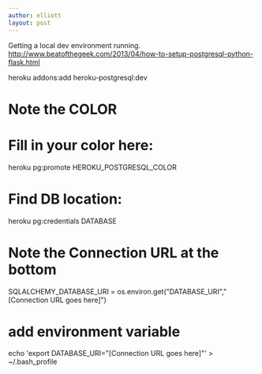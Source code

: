 ```yaml
---
author: elliott
layout: post
---
```


Getting a local dev environment running.
http://www.beatofthegeek.com/2013/04/how-to-setup-postgresql-python-flask.html


heroku addons:add heroku-postgresql:dev
# Note the COLOR

# Fill in your color here:
heroku pg:promote HEROKU_POSTGRESQL_COLOR

# Find DB location:
heroku pg:credentials DATABASE
# Note the Connection URL at the bottom

SQLALCHEMY_DATABASE_URI = os.environ.get("DATABASE_URI","[Connection URL goes here]")

# add environment variable
echo 'export DATABASE_URI="[Connection URL goes here]"' > ~/.bash_profile
